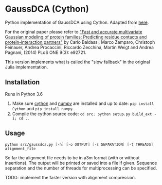 # GaussDCA (Cython)
Python implementation of GaussDCA using Cython. Adapted from [here](https://github.com/carlobaldassi/GaussDCA.jl).

For the original paper please refer to ["Fast and accurate multivariate Gaussian modeling of protein families: Predicting residue contacts and protein-interaction partners"](doi:10.1371/journal.pone.0092721) by Carlo Baldassi, Marco Zamparo, Christoph Feinauer, Andrea Procaccini, Riccardo Zecchina, Martin Weigt and Andrea Pagnani, (2014) PLoS ONE 9(3): e92721. 

This version implements what is called the "slow fallback" in the original Julia implementation. 

## Installation
Runs in Python 3.6
1. Make sure [cython](http://docs.cython.org/en/latest/src/quickstart/install.html) and [numpy]() are installed and up to date: `pip install Cython` and `pip install numpy`.
2. Compile the cython source code: `cd src; python setup.py build_ext -i; cd ..`

## Usage
```python src/gaussdca.py [-h] [-o OUTPUT] [-s SEPARATION] [-t THREADS] alignment_file```

So far the alignment file needs to be in a3m format (with or without insertions). The output will be printed or saved into a file if given. Sequence separation and the number of threads for multiprocessing can be specified.

TODO: implement the faster version with alignment compression.
